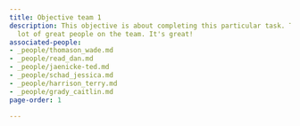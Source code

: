 ```yaml
---
title: Objective team 1
description: This objective is about completing this particular task. There are a
  lot of great people on the team. It's great!
associated-people:
- _people/thomason_wade.md
- _people/read_dan.md
- _people/jaenicke-ted.md
- _people/schad_jessica.md
- _people/harrison_terry.md
- _people/grady_caitlin.md
page-order: 1

---
```

